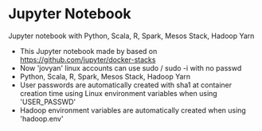 # Jupyter Notebook

Jupyter notebook with Python, Scala, R, Spark, Mesos Stack, Hadoop Yarn

- This Jupyter notebook made by based on https://github.com/jupyter/docker-stacks
- Now 'jovyan' linux accounts can use sudo / sudo -i with no passwd
- Python, Scala, R, Spark, Mesos Stack, Hadoop Yarn 
- User passwords are automatically created with sha1 at container creation time using Linux environment variables when using 'USER_PASSWD'
- Hadoop environment variables are automatically created when using 'hadoop.env'

